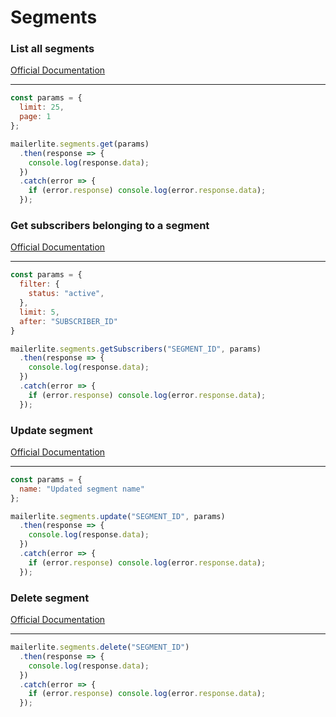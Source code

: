 # Segments


### List all segments
[Official Documentation](https://developers.mailerlite.com/docs/segments.html#list-all-segments)

---
```javascript
const params = {
  limit: 25,
  page: 1
};

mailerlite.segments.get(params)
  .then(response => {
    console.log(response.data);
  })
  .catch(error => {
    if (error.response) console.log(error.response.data);
  });
```

### Get subscribers belonging to a segment
[Official Documentation](https://developers.mailerlite.com/docs/segments.html#get-subscribers-belonging-to-a-segment)

---
```javascript
const params = {
  filter: {
    status: "active",
  },
  limit: 5,
  after: "SUBSCRIBER_ID"
}

mailerlite.segments.getSubscribers("SEGMENT_ID", params)
  .then(response => {
    console.log(response.data);
  })
  .catch(error => {
    if (error.response) console.log(error.response.data);
  });
```

### Update segment
[Official Documentation](https://developers.mailerlite.com/docs/segments.html#update-segment)

---
```javascript
const params = {
  name: "Updated segment name"
};

mailerlite.segments.update("SEGMENT_ID", params)
  .then(response => {
    console.log(response.data);
  })
  .catch(error => {
    if (error.response) console.log(error.response.data);
  });
```


### Delete segment
[Official Documentation](https://developers.mailerlite.com/docs/segments.html#delete-segment)

---
```javascript
mailerlite.segments.delete("SEGMENT_ID")
  .then(response => {
    console.log(response.data);
  })
  .catch(error => {
    if (error.response) console.log(error.response.data);
  });
```
